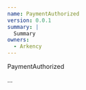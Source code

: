 ```yaml
---
name: PaymentAuthorized
version: 0.0.1
summary: |
  Summary
owners:
  - Arkency
---
```


PaymentAuthorized

...
